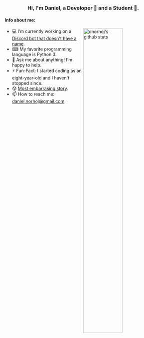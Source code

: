 <!-- Banner -->
<h3 align="center">Hi, I'm Daniel, a Developer 🚀 and a Student 📓.</h3>

#### **Info about me:**

<a href="https://github.com/dnorhoj">
  <img width="50%" align="right" alt="dnorhoj's github stats" src="https://github-readme-stats.vercel.app/api?username=dnorhoj&show_icons=true&hide_border=true&hide=issues" />
</a>

- 💻 I’m currently working on a [Discord bot that doesn't have a name](https://github.com/dnorhoj/unnameddiscordbot).
- ⌨ My favorite programming language is Python 3.
- 💬 Ask me about anything! I'm happy to help.
- ⚡️ Fun-Fact: I started coding as an eight-year-old and I haven't stopped since.
- 😰 [Most embarrasing story](https://youtu.be/dQw4w9WgXcQ).
- 📫 How to reach me: [daniel.norhoj@gmail.com](mailto:daniel.norhoj@gmail.com).
